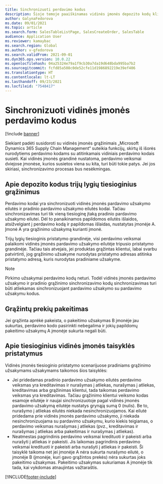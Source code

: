 ```yaml
---
title: Sinchronizuoti perdavimo kodus
description: Šioje temoje paaiškinamas vidinės įmonės depozito kodų kliento informacijos komercijai
author: GalynaFedorova
ms.date: 09/01/2021
ms.topic: article
ms.search.form: SalesTableListPage, SalesCreateOrder, SalesTable
audience: Application User
ms.reviewer: kamaybac
ms.search.region: Global
ms.author: v-gfedorova
ms.search.validFrom: 2021-09-01
ms.dyn365.ops.version: 10.0.22
ms.openlocfilehash: 04a25324e79a1f9cb30a7da19d648bda995ba7b2
ms.sourcegitcommit: fcfd85a508c0de52cfe11d1986892219e39ef406
ms.translationtype: HT
ms.contentlocale: lt-LT
ms.lasthandoff: 09/23/2021
ms.locfileid: "7548417"
---
```

# <a name="synchronize-intercompany-disposition-codes"></a>Sinchronizuoti vidinės įmonės perdavimo kodus

[!include [banner](../../includes/banner.md)]

Siekiant padėti susidoroti su vidinės įmonės grąžinimais „Microsoft Dynamics 365 Supply Chain Management“ suteikia funkcijų, skirtų iš išorės nurodytiems perdavimo kodams su atitinkamais vidiniais perdavimo kodais susieti. Kai vidinės įmonės grandinė nustatoma, perdavimo veiksmai dviejose įmonėse, kurios susietos viena su kita, turi būti tokie patys. Jei jos skiriasi, sinchronizavimo procesas bus nesėkmingas.

## <a name="about-disposition-codes-for-three-legged-direct-returns"></a>Apie depozito kodus trijų lygių tiesioginius grąžinimus

Perdavimo kodai yra sinchronizuoti vidinės įmonės pardavimo užsakymo eilutės ir pradinio pardavimo užsakymo eilutės kodai. Tačiau sinchronizavimas turi tik vieną tiesioginę įtaką pradinio pardavimo užsakymo eilutei. Dėl to panaikinamos papildomos eilutės išlaidos, atsižvelgiant į perdavimo kodą ir papildomas išlaidas, nustatytas įmonėje A. Įmonė A yra grąžinimo užsakymą kurianti įmonė.

Trijų lygių tiesioginis pristatymo grandinėje, visi perdavimo veiksmai palaikomi vidinės įmonės pardavimo užsakymo eilutėje tripusio pristatymo grandinėje. Tačiau tais atvejais, jei produktas grąžintas klientui, labai svarbu patvirtinti, jog grąžinimo užsakyme nurodytas pristatymo adresas atitinka pristatymo adresą, kuris nurodytas pradiniame užsakyme.

> [!NOTE]
> Pirkimo užsakymai perdavimo kodų neturi. Todėl vidinės įmonės pardavimo užsakymo ir pradinio grąžinimo sinchronizavimo kodų sinchronizavimas turi būti atliekamas sinchronizuojant pardavimo užsakymo su pardavimo užsakymu kodus.

## <a name="replacing-returned-items"></a>Grąžintų prekių pakeitimas

Jei grąžinta aprėkė pakeista, o pakeitimo užsakymas B įmonėje jau sukurtas, perdavimo kodo pasirinkti nebegalima ir jokių papildomų pakeitimo užsakymų A įmonėje sukurta negali būti.

## <a name="rules-for-intercompany-direct-deliveries"></a>Apie tiesioginius vidinės įmonės taisyklės pristatymus

Vidinės įmonės tiesioginio pristatymo scenarijuose pradiniams grąžinimo užsakymams užsakymams taikomos šios taisyklės:

- Jei pridedamas pradinio pardavimo užsakymo eilutės perdavimo veiksmas yra kreditavimas ir nurašymas į atliekas, nurašymas į atliekas, kreditavimas arba grąžinimas klientui, tada taikomas perdavimo veiksmas yra kreditavimas. Tačiau grąžinimo klientui veiksmo kodas esamoje eilutėje ir naujai sinchronizuotoje pagal vidinės įmonės pardavimo užsakymą eilutėje nustatys grynąją sumą 0 (nulis). Be to, nurašymo į atliekas eilutės niekada nesinchronizuojamos. Kai eilutė pridedama prie vidinės įmonės pardavimo užsakymo, ji niekada nesinchronizuojama su pardavimo užsakymu, kurio kiekis teigiamas, o perdavimo veiksmas nurašymas į atliekas (pvz., kreditavimas ir nurašymas į atliekas arba pakeitimas ir nurašymas į atliekas).
- Neatmestas pagrindinis perdavimo veiksmai kredituoti ir pakeisti arba nurašyti į atliekas ir pakeisti. Jis laikomas pagrindinis perdavimo veiksmai kredituoti ir pakeisti arba nurašyti į atliekas ir pakeisti. Ši taisyklė taikoma net jei įmonėje A nėra sukurta nurašymo eilutė, o įmonėje B (įmonėje, kuri gavo grąžintos prekės) nėra sukurtas joks pakeitimo užsakymas. Pakeitimo užsakymas sukuriamas A įmonėje tik tada, kai vykdomas atnaujintas važtaraštis.

[!INCLUDE[footer-include](../../includes/footer-banner.md)]
